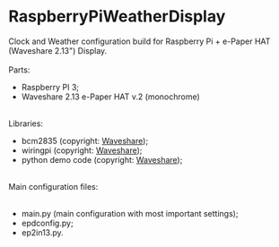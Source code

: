 # RaspberryPiWeatherDisplay
Clock and Weather configuration build for Raspberry Pi + e-Paper HAT (Waveshare 2.13") Display.  <br>
<br>
Parts:<br>
- Raspberry PI 3;<br>
- Waveshare 2.13 e-Paper HAT v.2 (monochrome)<br><br>

Libraries: <br>
- bcm2835 (copyright: <a href="https://www.waveshare.com/wiki/2.13inch_e-Paper_HAT">Waveshare</a>);<br>
- wiringpi (copyright: <a href="https://www.waveshare.com/wiki/2.13inch_e-Paper_HAT">Waveshare</a>);<br>
- python demo code (copyright: <a href="https://www.waveshare.com/wiki/2.13inch_e-Paper_HAT">Waveshare</a>);
<br><br>

Main configuration files:<br><br>
- main.py (main configuration with most important settings);
- epdconfig.py;
- ep2in13.py.
